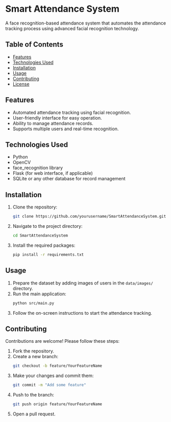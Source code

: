 # Smart Attendance System

A face recognition-based attendance system that automates the attendance tracking process using advanced facial recognition technology.

## Table of Contents
- [Features](#features)
- [Technologies Used](#technologies-used)
- [Installation](#installation)
- [Usage](#usage)
- [Contributing](#contributing)
- [License](#license)

## Features
- Automated attendance tracking using facial recognition.
- User-friendly interface for easy operation.
- Ability to manage attendance records.
- Supports multiple users and real-time recognition.

## Technologies Used
- Python
- OpenCV
- face_recognition library
- Flask (for web interface, if applicable)
- SQLite or any other database for record management

## Installation

1. Clone the repository:
   ```bash
   git clone https://github.com/yourusername/SmartAttendanceSystem.git
   ```
2. Navigate to the project directory:
   ```bash
   cd SmartAttendanceSystem
   ```
3. Install the required packages:
   ```bash
   pip install -r requirements.txt
   ```

## Usage

1. Prepare the dataset by adding images of users in the `data/images/` directory.
2. Run the main application:
   ```bash
   python src/main.py
   ```
3. Follow the on-screen instructions to start the attendance tracking.

## Contributing

Contributions are welcome! Please follow these steps:
1. Fork the repository.
2. Create a new branch:
   ```bash
   git checkout -b feature/YourFeatureName
   ```
3. Make your changes and commit them:
   ```bash
   git commit -m "Add some feature"
   ```
4. Push to the branch:
   ```bash
   git push origin feature/YourFeatureName
   ```
5. Open a pull request.

